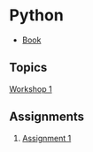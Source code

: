 # Python

- [Book](https://1drv.ms/b/c/8e182a6cb0324966/EWZJMrBsKhgggI5VQgEAAAABZzF8kPqR5Yw5ZU54W6AGZw?e=IkfxNR)

## Topics
[Workshop 1](./docs/workshop_1.md)


## Assignments
1. [Assignment 1](https://classroom.github.com/a/EgsWxGsu)


